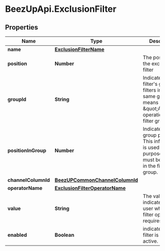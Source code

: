 # BeezUpApi.ExclusionFilter

## Properties
Name | Type | Description | Notes
------------ | ------------- | ------------- | -------------
**name** | [**ExclusionFilterName**](ExclusionFilterName.md) |  | 
**position** | **Number** | The position of the exclusion filter | 
**groupId** | **String** | Indicate the filter&#39;s group. All filters in the same group means an \&quot;AND\&quot; operation in the filter group | 
**positionInGroup** | **Number** | Indicate the filter group position. This information is used for the UI purpose and must be unique in the filter group. | 
**channelColumnId** | [**BeezUPCommonChannelColumnId**](BeezUPCommonChannelColumnId.md) |  | 
**operatorName** | [**ExclusionFilterOperatorName**](ExclusionFilterOperatorName.md) |  | 
**value** | **String** | The value indicate by the user when the filter operation requires it. | [optional] 
**enabled** | **Boolean** | indicates if the filter is currently active. | 


